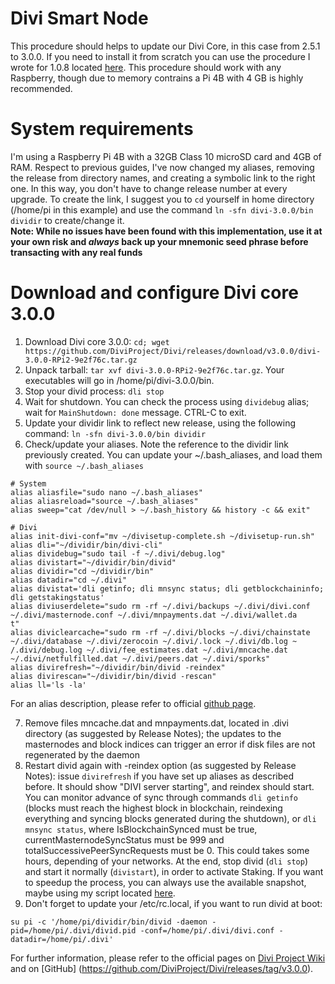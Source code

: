 # Divi Smart Node
This procedure should helps to update our Divi Core, in this case from 2.5.1 to 3.0.0. If you need to install it from scratch you can use the procedure I wrote for 1.0.8 located [here](https://github.com/IlMao-GitHub/DiviMao/blob/master/README-1.0.8.md). This procedure should work with any Raspberry, though due to memory contrains a Pi 4B with 4 GB is highly recommended. 

# System requirements
I'm using a Raspberry Pi 4B with a 32GB Class 10 microSD card and 4GB of RAM.
Respect to previous guides, I've now changed my aliases, removing the release from directory names, and creating a symbolic link to the right one. In this way, you don't have to change release number at every upgrade.
To create the link, I suggest you to `cd` yourself in home directory (/home/pi in this example) and use the command `ln -sfn divi-3.0.0/bin dividir` to create/change it.  
**Note: While no issues have been found with this implementation, use it at your own risk and *always* back up your mnemonic seed phrase before transacting with any real funds**

# Download and configure Divi core 3.0.0

1. Download Divi core 3.0.0: `cd; wget https://github.com/DiviProject/Divi/releases/download/v3.0.0/divi-3.0.0-RPi2-9e2f76c.tar.gz`
2. Unpack tarball: `tar xvf divi-3.0.0-RPi2-9e2f76c.tar.gz`. Your executables will go in /home/pi/divi-3.0.0/bin. 
3. Stop your divid process: `dli stop`
4. Wait for shutdown. You can check the process using `dividebug` alias; wait for `MainShutdown: done` message. CTRL-C to exit.
5. Update your dividir link to reflect new release, using the following command: `ln -sfn divi-3.0.0/bin dividir`
6. Check/update your aliases. Note the reference to the dividir link previously created. You can update your ~/.bash_aliases, and load them with `source ~/.bash_aliases`  
```
# System
alias aliasfile="sudo nano ~/.bash_aliases"
alias aliasreload="source ~/.bash_aliases"
alias sweep="cat /dev/null > ~/.bash_history && history -c && exit"

# Divi
alias init-divi-conf="mv ~/divisetup-complete.sh ~/divisetup-run.sh"
alias dli="~/dividir/bin/divi-cli"
alias dividebug="sudo tail -f ~/.divi/debug.log"
alias divistart="~/dividir/bin/divid"
alias dividir="cd ~/dividir/bin"
alias datadir="cd ~/.divi"
alias divistat='dli getinfo; dli mnsync status; dli getblockchaininfo; dli getstakingstatus'
alias diviuserdelete="sudo rm -rf ~/.divi/backups ~/.divi/divi.conf ~/.divi/masternode.conf ~/.divi/mnpayments.dat ~/.divi/wallet.da
t"
alias diviclearcache="sudo rm -rf ~/.divi/blocks ~/.divi/chainstate ~/.divi/database ~/.divi/zerocoin ~/.divi/.lock ~/.divi/db.log ~
/.divi/debug.log ~/.divi/fee_estimates.dat ~/.divi/mncache.dat ~/.divi/netfulfilled.dat ~/.divi/peers.dat ~/.divi/sporks"
alias divirefresh="~/dividir/bin/divid -reindex"
alias divirescan="~/dividir/bin/divid -rescan"
alias ll='ls -la'
```
For an alias description, please refer to official [github page](https://github.com/DiviProject/divi-smart-node).

7. Remove files mncache.dat and mnpayments.dat, located in .divi directory (as suggested by Release Notes); the updates to the masternodes and block indices can trigger an error if disk files are not regenerated by the daemon 
8. Restart divid again with -reindex option (as suggested by Release Notes): issue `divirefresh` if you have set up aliases as described before. It should show "DIVI server starting", and reindex should start. You can monitor advance of sync through commands `dli getinfo` (blocks must reach the highest block in blockchain, reindexing everything and syncing blocks generated during the shutdown), or `dli mnsync status`, where IsBlockchainSynced must be true, currentMasternodeSyncStatus must be 999 and totalSuccessivePeerSyncRequests must be 0. This could takes some hours, depending of your networks. At the end, stop divid (`dli stop`) and start it normally (`divistart`), in order to activate Staking. If you want to speedup the process, you can always use the available snapshot, maybe using my script located [here](https://github.com/IlMao-GitHub/DiviMao/blob/master/snap.sh).
9. Don't forget to update your /etc/rc.local, if you want to run divid at boot:
```
su pi -c '/home/pi/dividir/bin/divid -daemon -pid=/home/pi/.divi/divid.pid -conf=/home/pi/.divi/divi.conf -datadir=/home/pi/.divi'
```

For further information, please refer to the official pages on [Divi Project Wiki](https://wiki.diviproject.org/) and on [GitHub] (https://github.com/DiviProject/Divi/releases/tag/v3.0.0).
